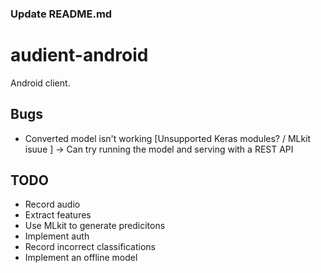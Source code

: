 ### Update README.md
# audient-android
Android client.

## Bugs
* Converted model isn't working [Unsupported Keras modules? / MLkit isuue ] -> Can try running the model and serving with a REST API

## TODO
* Record audio
* Extract features
* Use MLkit to generate predicitons
* Implement auth
* Record incorrect classifications
* Implement an offline model
